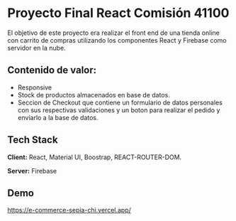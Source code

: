 # Proyecto Final React Comisión 41100

El objetivo de este proyecto era realizar el front end de una tienda online con carrito de
compras utilizando los componentes React y Firebase como
servidor en la nube.




## Contenido de valor:

 - Responsive
 - Stock de productos almacenados en base de datos.
 - Seccion de Checkout que contiene un formulario de datos personales con sus respectivas validaciones y un boton para realizar el pedido y enviarlo a la base de datos.


## Tech Stack

**Client:** React, Material UI, Boostrap, REACT-ROUTER-DOM.

**Server:** Firebase 


## Demo

https://e-commerce-sepia-chi.vercel.app/
